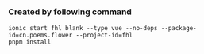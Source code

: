 
### Created by following command

```shell
ionic start fhl blank --type vue --no-deps --package-id=cn.poems.flower --project-id=fhl
pnpm install
```
